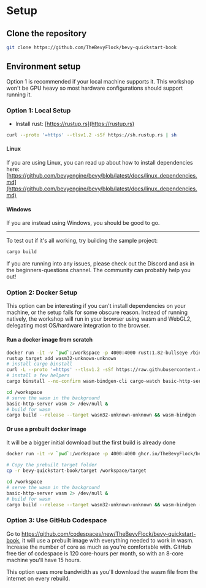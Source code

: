 # Setup

## Clone the repository

```sh
git clone https://github.com/TheBevyFlock/bevy-quickstart-book
```

## Environment setup

Option 1 is recommended if your local machine supports it. This workshop won't be GPU heavy so most hardware configurations should support running it.

### Option 1: Local Setup

- Install rust: [https://rustup.rs](https://rustup.rs)

```sh
curl --proto '=https' --tlsv1.2 -sSf https://sh.rustup.rs | sh
```

#### Linux

If you are using Linux, you can read up about how to install dependencies here:
[https://github.com/bevyengine/bevy/blob/latest/docs/linux_dependencies.md](https://github.com/bevyengine/bevy/blob/latest/docs/linux_dependencies.md)

#### Windows

If you are instead using Windows, you should be good to go.

---

To test out if it's all working, try building the sample project:

```sh
cargo build
```

If you are running into any issues, please check out the Discord and ask in the
beginners-questions channel. The community can probably help you out!

### Option 2: Docker Setup

This option can be interesting if you can't install dependencies on your machine, or the setup fails for some obscure reason. Instead of running natively, the workshop will run in your browser using wasm and WebGL2, delegating most OS/hardware integration to the browser.

#### Run a docker image from scratch

```sh
docker run -it -v `pwd`:/workspace -p 4000:4000 rust:1.82-bullseye /bin/bash
rustup target add wasm32-unknown-unknown
# install cargo binstall
curl -L --proto '=https' --tlsv1.2 -sSf https://raw.githubusercontent.com/cargo-bins/cargo-binstall/main/install-from-binstall-release.sh | bash
# install a few helpers
cargo binstall --no-confirm wasm-bindgen-cli cargo-watch basic-http-server

cd /workspace
# serve the wasm in the background
basic-http-server wasm 2> /dev/null &
# build for wasm
cargo build --release --target wasm32-unknown-unknown && wasm-bindgen --out-dir wasm --out-name workshop --target web target/wasm32-unknown-unknown/release/bevy-quickstart-book.wasm
```

#### Or use a prebuilt docker image

It will be a bigger initial download but the first build is already done

```sh
docker run -it -v `pwd`:/workspace -p 4000:4000 ghcr.io/TheBevyFlock/bevy-quickstart-book /bin/bash

# Copy the prebuilt target folder
cp -r bevy-quickstart-book/target /workspace/target

cd /workspace
# serve the wasm in the background
basic-http-server wasm 2> /dev/null &
# build for wasm
cargo build --release --target wasm32-unknown-unknown && wasm-bindgen --out-dir wasm --out-name workshop --target web target/wasm32-unknown-unknown/release/bevy-quickstart-book.wasm
```

### Option 3: Use GitHub Codespace

Go to <https://github.com/codespaces/new/TheBevyFlock/bevy-quickstart-book>, it will use a prebuilt image with everything needed to work in wasm. Increase the number of core as much as you're comfortable with. GitHub free tier of codespace is 120 core-hours per month, so with an 8-core machine you'll have 15 hours.

This option uses more bandwidth as you'll download the wasm file from the internet on every rebuild.
